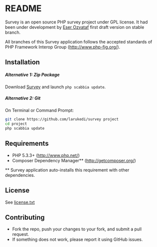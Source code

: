 README
======

Survey is an open source PHP survey project under GPL license. It had been under development by [Eser Ozvataf](http://eser.ozvataf.com/) first draft version on stable branch.

All branches of this Survey application follows the accepted standards of PHP Framework Interop Group (http://www.php-fig.org/).



Installation
------------
##### Alternative 1: Zip Package #####

Download [Survey](https://github.com/larukedi/survey/archive/master.zip) and launch `php scabbia update`.

##### Alternative 2: Git #####

On Terminal or Command Prompt:
``` bash
git clone https://github.com/larukedi/survey project
cd project
php scabbia update
```



Requirements
------------
* PHP 5.3.3+ (http://www.php.net/)
* Composer Dependency Manager** (http://getcomposer.org/)

** Survey application auto-installs this requirement with other dependencies.




License
-------
See [license.txt](license.txt)


Contributing
------------
* Fork the repo, push your changes to your fork, and submit a pull request.
* If something does not work, please report it using GitHub issues.